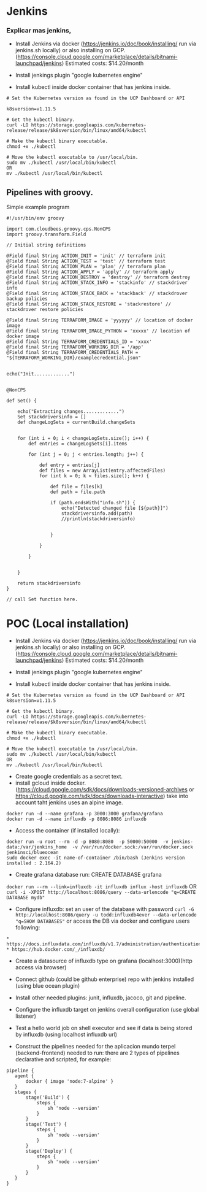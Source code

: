 # Jenkins

### Explicar mas jenkins, 

* Install Jenkins via docker (https://jenkins.io/doc/book/installing/ run via jenkins.sh locally) or also installing on GCP. (https://console.cloud.google.com/marketplace/details/bitnami-launchpad/jenkins)
Estimated costs: $14.20/month

+ Install jenkings plugin "google kubernetes engine"
* Install kubectl inside docker container that has jenkins inside.
```
# Set the Kubernetes version as found in the UCP Dashboard or API

k8sversion=v1.11.5

# Get the kubectl binary.
curl -LO https://storage.googleapis.com/kubernetes-release/release/$k8sversion/bin/linux/amd64/kubectl

# Make the kubectl binary executable.
chmod +x ./kubectl

# Move the kubectl executable to /usr/local/bin.
sudo mv ./kubectl /usr/local/bin/kubectl
OR
mv ./kubectl /usr/local/bin/kubectl
```

## Pipelines with groovy. 


Simple example program 
```
#!/usr/bin/env groovy

import com.cloudbees.groovy.cps.NonCPS
import groovy.transform.Field

// Initial string definitions

@Field final String ACTION_INIT = 'init' // terraform init
@Field final String ACTION_TEST = 'test' // terraform test
@Field final String ACTION_PLAN = 'plan' // terraform plan
@Field final String ACTION_APPLY = 'apply' // terraform apply
@Field final String ACTION_DESTROY = 'destroy' // terraform destroy
@Field final String ACTION_STACK_INFO = 'stackinfo' // stackdriver info
@Field final String ACTION_STACK_BACK = 'stackback' // stackdrover backup policies
@Field final String ACTION_STACK_RESTORE = 'stackrestore' // stackdrover restore policies

@Field final String TERRAFORM_IMAGE = 'yyyyyy' // location of docker image
@Field final String TERRAFORM_IMAGE_PYTHON = 'xxxxx' // location of docker image
@Field final String TERRAFORM_CREDENTIALS_ID = 'xxxx'
@Field final String TERRAFORM_WORKING_DIR = '/app'
@Field final String TERRAFORM_CREDENTIALS_PATH = "${TERRAFORM_WORKING_DIR}/examplecredential.json"


echo("Init.............")


@NonCPS

def Set() {

    echo("Extracting changes.............")
    Set stackdriversinfo = []
    def changeLogSets = currentBuild.changeSets


    for (int i = 0; i < changeLogSets.size(); i++) {
        def entries = changeLogSets[i].items

        for (int j = 0; j < entries.length; j++) {

            def entry = entries[j]
            def files = new ArrayList(entry.affectedFiles)
            for (int k = 0; k < files.size(); k++) {

                def file = files[k]
                def path = file.path

                if (path.endsWith("info.sh")) {
                    echo("Detected changed file [${path}]")
                    stackdriversinfo.add(path)
                    //println(stackdriversinfo)


                }

            }

        }


    }

    return stackdriversinfo
}

// call Set function here. 
```
# POC (Local installation) ## 

* Install Jenkins via docker (https://jenkins.io/doc/book/installing/ run via jenkins.sh locally) or also installing on GCP. (https://console.cloud.google.com/marketplace/details/bitnami-launchpad/jenkins)
Estimated costs: $14.20/month

+ Install jenkings plugin "google kubernetes engine"
* Install kubectl inside docker container that has jenkins inside.
```
# Set the Kubernetes version as found in the UCP Dashboard or API
k8sversion=v1.11.5

# Get the kubectl binary.
curl -LO https://storage.googleapis.com/kubernetes-release/release/$k8sversion/bin/linux/amd64/kubectl

# Make the kubectl binary executable.
chmod +x ./kubectl

# Move the kubectl executable to /usr/local/bin.
sudo mv ./kubectl /usr/local/bin/kubectl
OR
mv ./kubectl /usr/local/bin/kubectl
```

* Create google credentials as a secret text. 
* install gcloud inside docker. (https://cloud.google.com/sdk/docs/downloads-versioned-archives or https://cloud.google.com/sdk/docs/downloads-interactive) take into account taht jenkins uses an alpine image.

```
docker run -d --name grafana -p 3000:3000 grafana/grafana
docker run -d --name influxdb -p 8086:8086 influxdb
```

* Access the container (if installed locally): 
```
docker run -u root --rm -d -p 8080:8080  -p 50000:50000  -v jenkins-data:/var/jenkins_home  -v /var/run/docker.sock:/var/run/docker.sock  jenkinsci/blueocean
sudo docker exec -it name-of-container /bin/bash (Jenkins version installed : 2.164.2)
```

* Create grafana database run: CREATE DATABASE grafana

 ```docker run --rm --link=influxdb -it influxdb influx -host influxdb``` OR
 ```curl -i -XPOST http://localhost:8086/query --data-urlencode "q=CREATE DATABASE mydb"```

* Configure influxdb: set an user of the database with password 
```curl -G http://localhost:8086/query -u todd:influxdb4ever --data-urlencode "q=SHOW DATABASES"```
or access the DB via docker and configure users following:
 ```
* https://docs.influxdata.com/influxdb/v1.7/administration/authentication_and_authorization/
* https://hub.docker.com/_/influxdb/
```

* Create a datasource of influxdb type on grafana (localhost:3000)(http access via browser)

* Connect github (could be github enterprise) repo with jenkins installed (using blue ocean plugin) 
* Install other needed plugins: junit, influxdb, jacoco, git and pipeline.
* Configure the influxdb target on jenkins overall configuration (use global listener)
* Test a hello world job on shell executor and see if data is being stored by influxdb (using localhost influxdb url)
* Construct the pipelines needed for the aplicacion mundo terpel (backend-frontend) needed to run:
there are 2 types of pipelines declarative and scripted, for example:
 
 ```
 pipeline {
    agent {
        docker { image 'node:7-alpine' }
    }
    stages {
        stage('Build') {
            steps {
                sh 'node --version'
            }
        }
        stage('Test') { 
            steps {
                sh 'node --version'
            }
        }
        stage('Deploy') { 
            steps {
                sh 'node --version'
            }
        }
    }
} 
```


